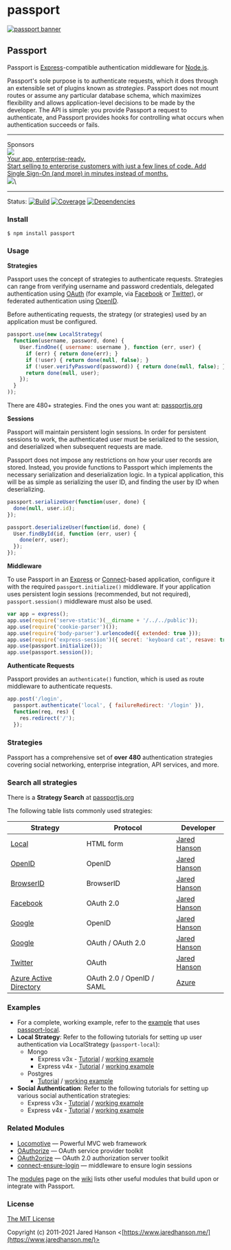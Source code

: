 # passport

[![passport banner](http://cdn.auth0.com/img/passport-banner-github.png)](http://passportjs.org)

## Passport

Passport is [Express](http://expressjs.com/)-compatible authentication middleware for [Node.js](http://nodejs.org/).

Passport's sole purpose is to authenticate requests, which it does through an extensible set of plugins known as _strategies_. Passport does not mount routes or assume any particular database schema, which maximizes flexibility and allows application-level decisions to be made by the developer. The API is simple: you provide Passport a request to authenticate, and Passport provides hooks for controlling what occurs when authentication succeeds or fails.

***

Sponsors\
[![](https://raw.githubusercontent.com/jaredhanson/passport/master/sponsors/workos.png)](https://workos.com/?utm\_campaign=github\_repo\&utm\_medium=referral\&utm\_content=passport\_js\&utm\_source=github)\
[Your app, enterprise-ready.\
Start selling to enterprise customers with just a few lines of code. Add Single Sign-On (and more) in minutes instead of months.](https://workos.com/?utm\_campaign=github\_repo\&utm\_medium=referral\&utm\_content=passport\_js\&utm\_source=github)\
[![](https://raw.githubusercontent.com/jaredhanson/passport/master/sponsors/snyk.png)](https://snyk.co/passport)\


***

Status: [![Build](https://travis-ci.org/jaredhanson/passport.svg?branch=master)](https://travis-ci.org/jaredhanson/passport) [![Coverage](https://coveralls.io/repos/jaredhanson/passport/badge.svg?branch=master)](https://coveralls.io/r/jaredhanson/passport) [![Dependencies](https://david-dm.org/jaredhanson/passport.svg)](https://david-dm.org/jaredhanson/passport)

### Install

```
$ npm install passport
```

### Usage

**Strategies**

Passport uses the concept of strategies to authenticate requests. Strategies can range from verifying username and password credentials, delegated authentication using [OAuth](http://oauth.net/) (for example, via [Facebook](http://www.facebook.com/) or [Twitter](http://twitter.com/)), or federated authentication using [OpenID](http://openid.net/).

Before authenticating requests, the strategy (or strategies) used by an application must be configured.

```javascript
passport.use(new LocalStrategy(
  function(username, password, done) {
    User.findOne({ username: username }, function (err, user) {
      if (err) { return done(err); }
      if (!user) { return done(null, false); }
      if (!user.verifyPassword(password)) { return done(null, false); }
      return done(null, user);
    });
  }
));
```

There are 480+ strategies. Find the ones you want at: [passportjs.org](http://passportjs.org)

**Sessions**

Passport will maintain persistent login sessions. In order for persistent sessions to work, the authenticated user must be serialized to the session, and deserialized when subsequent requests are made.

Passport does not impose any restrictions on how your user records are stored. Instead, you provide functions to Passport which implements the necessary serialization and deserialization logic. In a typical application, this will be as simple as serializing the user ID, and finding the user by ID when deserializing.

```javascript
passport.serializeUser(function(user, done) {
  done(null, user.id);
});

passport.deserializeUser(function(id, done) {
  User.findById(id, function (err, user) {
    done(err, user);
  });
});
```

**Middleware**

To use Passport in an [Express](http://expressjs.com/) or [Connect](http://senchalabs.github.com/connect/)-based application, configure it with the required `passport.initialize()` middleware. If your application uses persistent login sessions (recommended, but not required), `passport.session()` middleware must also be used.

```javascript
var app = express();
app.use(require('serve-static')(__dirname + '/../../public'));
app.use(require('cookie-parser')());
app.use(require('body-parser').urlencoded({ extended: true }));
app.use(require('express-session')({ secret: 'keyboard cat', resave: true, saveUninitialized: true }));
app.use(passport.initialize());
app.use(passport.session());
```

**Authenticate Requests**

Passport provides an `authenticate()` function, which is used as route middleware to authenticate requests.

```javascript
app.post('/login', 
  passport.authenticate('local', { failureRedirect: '/login' }),
  function(req, res) {
    res.redirect('/');
  });
```

### Strategies

Passport has a comprehensive set of **over 480** authentication strategies covering social networking, enterprise integration, API services, and more.

### Search all strategies

There is a **Strategy Search** at [passportjs.org](http://passportjs.org)

The following table lists commonly used strategies:

| Strategy                                                               | Protocol                  | Developer                                      |
| ---------------------------------------------------------------------- | ------------------------- | ---------------------------------------------- |
| [Local](https://github.com/jaredhanson/passport-local)                 | HTML form                 | [Jared Hanson](https://github.com/jaredhanson) |
| [OpenID](https://github.com/jaredhanson/passport-openid)               | OpenID                    | [Jared Hanson](https://github.com/jaredhanson) |
| [BrowserID](https://github.com/jaredhanson/passport-browserid)         | BrowserID                 | [Jared Hanson](https://github.com/jaredhanson) |
| [Facebook](https://github.com/jaredhanson/passport-facebook)           | OAuth 2.0                 | [Jared Hanson](https://github.com/jaredhanson) |
| [Google](https://github.com/jaredhanson/passport-google)               | OpenID                    | [Jared Hanson](https://github.com/jaredhanson) |
| [Google](https://github.com/jaredhanson/passport-google-oauth)         | OAuth / OAuth 2.0         | [Jared Hanson](https://github.com/jaredhanson) |
| [Twitter](https://github.com/jaredhanson/passport-twitter)             | OAuth                     | [Jared Hanson](https://github.com/jaredhanson) |
| [Azure Active Directory](https://github.com/AzureAD/passport-azure-ad) | OAuth 2.0 / OpenID / SAML | [Azure](https://github.com/azuread)            |

### Examples

* For a complete, working example, refer to the [example](https://github.com/passport/express-4.x-local-example) that uses [passport-local](https://github.com/jaredhanson/passport-local).
* **Local Strategy**: Refer to the following tutorials for setting up user authentication via LocalStrategy (`passport-local`):
  * Mongo
    * Express v3x - [Tutorial](http://mherman.org/blog/2016/09/25/node-passport-and-postgres/#.V-govpMrJE5) / [working example](https://github.com/mjhea0/passport-local-knex)
    * Express v4x - [Tutorial](http://mherman.org/blog/2015/01/31/local-authentication-with-passport-and-express-4/) / [working example](https://github.com/mjhea0/passport-local-express4)
  * Postgres
    * [Tutorial](http://mherman.org/blog/2015/01/31/local-authentication-with-passport-and-express-4/) / [working example](https://github.com/mjhea0/passport-local-express4)
* **Social Authentication**: Refer to the following tutorials for setting up various social authentication strategies:
  * Express v3x - [Tutorial](http://mherman.org/blog/2013/11/10/social-authentication-with-passport-dot-js/) / [working example](https://github.com/mjhea0/passport-examples)
  * Express v4x - [Tutorial](http://mherman.org/blog/2015/09/26/social-authentication-in-node-dot-js-with-passport) / [working example](https://github.com/mjhea0/passport-social-auth)

### Related Modules

* [Locomotive](https://github.com/jaredhanson/locomotive) — Powerful MVC web framework
* [OAuthorize](https://github.com/jaredhanson/oauthorize) — OAuth service provider toolkit
* [OAuth2orize](https://github.com/jaredhanson/oauth2orize) — OAuth 2.0 authorization server toolkit
* [connect-ensure-login](https://github.com/jaredhanson/connect-ensure-login) — middleware to ensure login sessions

The [modules](https://github.com/jaredhanson/passport/wiki/Modules) page on the [wiki](https://github.com/jaredhanson/passport/wiki) lists other useful modules that build upon or integrate with Passport.

### License

[The MIT License](http://opensource.org/licenses/MIT)

Copyright (c) 2011-2021 Jared Hanson <[https://www.jaredhanson.me/](https://www.jaredhanson.me/)>
